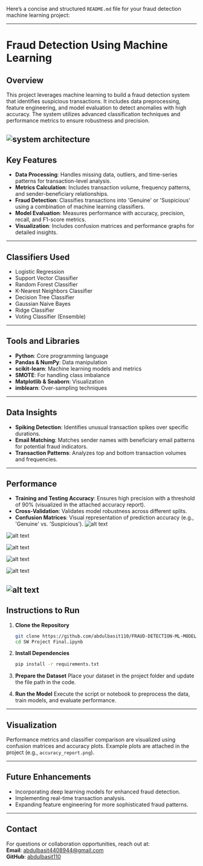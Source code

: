 Here’s a concise and structured `README.md` file for your fraud detection machine learning project:

---

# Fraud Detection Using Machine Learning

## Overview
This project leverages machine learning to build a fraud detection system that identifies suspicious transactions. It includes data preprocessing, feature engineering, and model evaluation to detect anomalies with high accuracy. The system utilizes advanced classification techniques and performance metrics to ensure robustness and precision.

![system architecture](<system architecture.png>)
---

## Key Features
- **Data Processing**: Handles missing data, outliers, and time-series patterns for transaction-level analysis.
- **Metrics Calculation**: Includes transaction volume, frequency patterns, and sender-beneficiary relationships.
- **Fraud Detection**: Classifies transactions into 'Genuine' or 'Suspicious' using a combination of machine learning classifiers.
- **Model Evaluation**: Measures performance with accuracy, precision, recall, and F1-score metrics.
- **Visualization**: Includes confusion matrices and performance graphs for detailed insights.

---

## Classifiers Used
- Logistic Regression
- Support Vector Classifier
- Random Forest Classifier
- K-Nearest Neighbors Classifier
- Decision Tree Classifier
- Gaussian Naive Bayes
- Ridge Classifier
- Voting Classifier (Ensemble)

---

## Tools and Libraries
- **Python**: Core programming language
- **Pandas & NumPy**: Data manipulation
- **scikit-learn**: Machine learning models and metrics
- **SMOTE**: For handling class imbalance
- **Matplotlib & Seaborn**: Visualization
- **imblearn**: Over-sampling techniques

---

## Data Insights
- **Spiking Detection**: Identifies unusual transaction spikes over specific durations.
- **Email Matching**: Matches sender names with beneficiary email patterns for potential fraud indicators.
- **Transaction Patterns**: Analyzes top and bottom transaction volumes and frequencies.

---

## Performance
- **Training and Testing Accuracy**: Ensures high precision with a threshold of 90% (visualized in the attached accuracy report).
- **Cross-Validation**: Validates model robustness across different splits.
- **Confusion Matrices**: Visual representation of prediction accuracy (e.g., 'Genuine' vs. 'Suspicious').
![alt text](<accuracy report.png>)

![alt text](<Screenshot 2024-12-15 113416.png>)

![alt text](<Screenshot 2024-12-15 113547.png>)

![alt text](<Screenshot 2024-12-15 113644.png>)

![alt text](<Screenshot 2024-12-15 113753.png>)

![alt text](<Screenshot 2024-12-15 113832.png>)
---

## Instructions to Run
1. **Clone the Repository**
   ```bash
   git clone https://github.com/abdulbasit110/FRAUD-DETECTION-ML-MODEL.git
   cd SW Project Final.ipynb
   ```

2. **Install Dependencies**
   ```bash
   pip install -r requirements.txt
   ```

3. **Prepare the Dataset**
   Place your dataset in the project folder and update the file path in the code.

4. **Run the Model**
   Execute the script or notebook to preprocess the data, train models, and evaluate performance.

---

## Visualization
Performance metrics and classifier comparison are visualized using confusion matrices and accuracy plots. Example plots are attached in the project (e.g., `accuracy_report.png`).

---

## Future Enhancements
- Incorporating deep learning models for enhanced fraud detection.
- Implementing real-time transaction analysis.
- Expanding feature engineering for more sophisticated fraud patterns.

---

## Contact
For questions or collaboration opportunities, reach out at:  
**Email**: abdulbasit4408944@gmail.com  
**GitHub**: [abdulbasit110](https://github.com/abdulbasit110)

